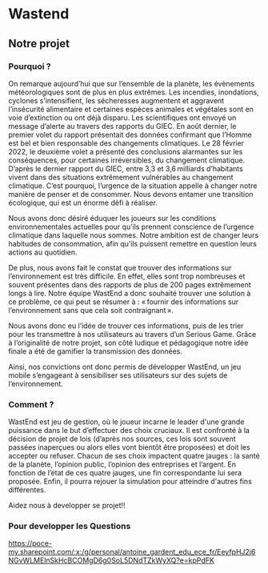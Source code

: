 # Wastend

## Notre projet

### Pourquoi ?

On remarque aujourd’hui que sur l’ensemble de la planète, les évènements météorologiques sont de plus en plus extrêmes. Les incendies, inondations, cyclones s’intensifient, les sécheresses augmentent et aggravent l’insécurité alimentaire et certaines espèces animales et végétales sont en voie d’extinction ou ont déjà disparu. Les scientifiques ont envoyé un message d’alerte au travers des rapports du GIEC. En août dernier, le premier volet du rapport présentait des données confirmant que l’Homme est bel et bien responsable des changements climatiques. Le 28 février 2022, le deuxième volet a présenté des conclusions alarmantes sur les conséquences, pour certaines irréversibles, du changement climatique. D’après le dernier rapport du GIEC, entre 3,3 et 3,6 milliards d’habitants vivent dans des situations extrêmement vulnérables au changement climatique. C’est pourquoi, l’urgence de la situation appelle à changer notre manière de penser et de consommer. Nous devons entamer une transition écologique, qui est un énorme défi à réaliser.  

Nous avons donc désiré éduquer les joueurs sur les conditions environnementales actuelles pour qu’ils prennent conscience de l’urgence climatique dans laquelle nous sommes. Notre ambition est de changer leurs habitudes de consommation, afin qu’ils puissent remettre en question leurs actions au quotidien.   

De plus, nous avons fait le constat que trouver des informations sur l’environnement est très difficile. En effet, elles sont trop nombreuses et souvent présentes dans des rapports de plus de 200 pages extrêmement longs à lire. Notre équipe WastEnd a donc souhaité trouver une solution à ce problème, ce qui peut se résumer à : « fournir des informations sur l’environnement sans que cela soit contraignant ».   

Nous avons donc eu l’idée de trouver ces informations, puis de les trier pour les transmettre à nos utilisateurs au travers d’un Serious Game. Grâce à l’originalité de notre projet, son côté ludique et pédagogique notre idée finale a été de gamifier la transmission des données.   

Ainsi, nos convictions ont donc permis de développer WastEnd, un jeu mobile s’engageant à sensibiliser ses utilisateurs sur des sujets de l’environnement.   

### Comment ?

WastEnd est jeu de gestion, où le joueur incarne le leader d'une grande puissance dans le but d’effectuer des choix cruciaux. Il est confronté à la décision de projet de lois (d’après nos sources, ces lois sont souvent passées inaperçues ou alors elles vont bientôt être proposées) et doit les accepter ou refuser. Chacun de ses choix impactent quatre jauges : la santé de la planète, l’opinion public, l’opinion des entreprises et l’argent. En fonction de l’état de ces quatre jauges, une fin correspondante lui sera proposée. Enfin, il pourra rejouer la simulation pour atteindre d'autres fins différentes.

Aidez nous à developper se projet!!

### Pour developper les Questions

https://poce-my.sharepoint.com/:x:/g/personal/antoine_gardent_edu_ece_fr/EeyfpHJ2j6NGvWLMElnSkHcBCOMgD6g0SoL5DNdTZkWyXQ?e=kpPdFK


